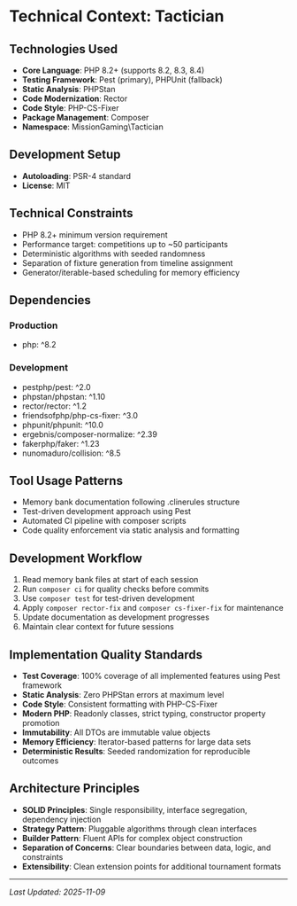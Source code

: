 # Technical Context: Tactician

## Technologies Used
- **Core Language**: PHP 8.2+ (supports 8.2, 8.3, 8.4)
- **Testing Framework**: Pest (primary), PHPUnit (fallback)
- **Static Analysis**: PHPStan
- **Code Modernization**: Rector
- **Code Style**: PHP-CS-Fixer
- **Package Management**: Composer
- **Namespace**: MissionGaming\Tactician

## Development Setup
- **Autoloading**: PSR-4 standard
- **License**: MIT

## Technical Constraints
- PHP 8.2+ minimum version requirement
- Performance target: competitions up to ~50 participants
- Deterministic algorithms with seeded randomness
- Separation of fixture generation from timeline assignment
- Generator/iterable-based scheduling for memory efficiency

## Dependencies
### Production
- php: ^8.2

### Development
- pestphp/pest: ^2.0
- phpstan/phpstan: ^1.10
- rector/rector: ^1.2
- friendsofphp/php-cs-fixer: ^3.0
- phpunit/phpunit: ^10.0
- ergebnis/composer-normalize: ^2.39
- fakerphp/faker: ^1.23
- nunomaduro/collision: ^8.5

## Tool Usage Patterns
- Memory bank documentation following .clinerules structure
- Test-driven development approach using Pest
- Automated CI pipeline with composer scripts
- Code quality enforcement via static analysis and formatting

## Development Workflow
1. Read memory bank files at start of each session
2. Run `composer ci` for quality checks before commits
3. Use `composer test` for test-driven development  
4. Apply `composer rector-fix` and `composer cs-fixer-fix` for maintenance
5. Update documentation as development progresses
6. Maintain clear context for future sessions

## Implementation Quality Standards
- **Test Coverage**: 100% coverage of all implemented features using Pest framework
- **Static Analysis**: Zero PHPStan errors at maximum level  
- **Code Style**: Consistent formatting with PHP-CS-Fixer
- **Modern PHP**: Readonly classes, strict typing, constructor property promotion
- **Immutability**: All DTOs are immutable value objects
- **Memory Efficiency**: Iterator-based patterns for large data sets
- **Deterministic Results**: Seeded randomization for reproducible outcomes

## Architecture Principles
- **SOLID Principles**: Single responsibility, interface segregation, dependency injection
- **Strategy Pattern**: Pluggable algorithms through clean interfaces
- **Builder Pattern**: Fluent APIs for complex object construction
- **Separation of Concerns**: Clear boundaries between data, logic, and constraints
- **Extensibility**: Clean extension points for additional tournament formats

---
*Last Updated: 2025-11-09*
